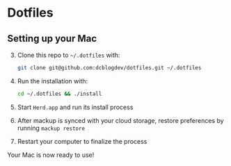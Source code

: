 # Dotfiles

## Setting up your Mac

3. Clone this repo to `~/.dotfiles` with:

    ```zsh
    git clone git@github.com:dcblogdev/dotfiles.git ~/.dotfiles
    ```

4. Run the installation with:

    ```zsh
    cd ~/.dotfiles && ./install
    ```

5. Start `Herd.app` and run its install process
6. After mackup is synced with your cloud storage, restore preferences by running `mackup restore`
7. Restart your computer to finalize the process

Your Mac is now ready to use!